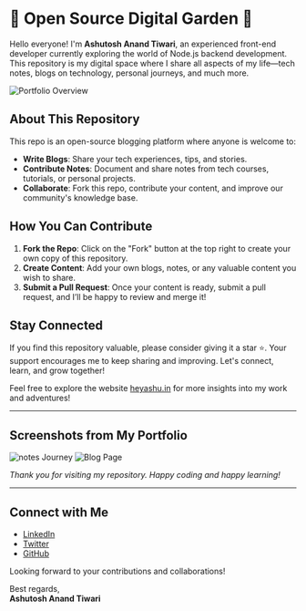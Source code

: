 # 🌱 Open Source Digital Garden  🌳

Hello everyone! I'm **Ashutosh Anand Tiwari**, an experienced front-end developer currently exploring the world of Node.js backend development. This repository is my digital space where I share all aspects of my life—tech notes, blogs on technology, personal journeys, and much more.


![Portfolio Overview](https://i.ibb.co/thsNDyF/new-notes.jpg)

## About This Repository

This repo is an open-source blogging platform where anyone is welcome to:

- **Write Blogs**: Share your tech experiences, tips, and stories.
- **Contribute Notes**: Document and share notes from tech courses, tutorials, or personal projects.
- **Collaborate**: Fork this repo, contribute your content, and improve our community's knowledge base.

## How You Can Contribute

1. **Fork the Repo**: Click on the "Fork" button at the top right to create your own copy of this repository.
2. **Create Content**: Add your own blogs, notes, or any valuable content you wish to share.
3. **Submit a Pull Request**: Once your content is ready, submit a pull request, and I’ll be happy to review and merge it!

## Stay Connected

If you find this repository valuable, please consider giving it a star ⭐. Your support encourages me to keep sharing and improving. Let's connect, learn, and grow together!

Feel free to explore the website [heyashu.in](https://heyashu.in) for more insights into my work and adventures!

---

## Screenshots from My Portfolio


![notes Journey](https://i.ibb.co/4gJp88P/4.jpg)
![Blog Page](https://i.ibb.co/G5TRnzZ/2.jpg)


*Thank you for visiting my repository. Happy coding and happy learning!*

---

## Connect with Me

- [LinkedIn](https://www.linkedin.com/in/ashutoshanandtiwari/)
- [Twitter](https://x.com/JavaScripterrr)
- [GitHub](https://github.com/ashumsd7)

Looking forward to your contributions and collaborations!

Best regards,  
**Ashutosh Anand Tiwari**
